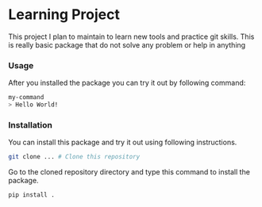 # Learning Project

This project I plan to maintain to learn new tools and practice git skills. This is really basic package that do not solve any problem or help in anything

### Usage

After you installed the package you can try it out by following command:

```bash
my-command
> Hello World!
```

### Installation

You can install this package and try it out using following instructions.

```bash
git clone ... # Clone this repository
```

Go to the cloned repository directory and type this command to install the package.

```bash
pip install .
```